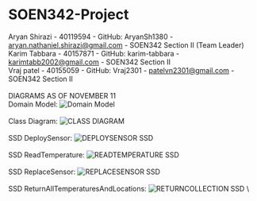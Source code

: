 # SOEN342-Project
Aryan Shirazi - 40119594 - GitHub: AryanSh1380 - aryan.nathaniel.shirazi@gmail.com - SOEN342 Section II (Team Leader) \
Karim Tabbara - 40157871 - GitHub: karim-tabbara - karimtabb2002@gmail.com - SOEN342 Section II \
Vraj patel - 40155059 - GitHub: Vraj2301 - patelvn2301@gmail.com - SOEN342 Section II \
\
DIAGRAMS AS OF NOVEMBER 11 \
Domain Model:   ![Domain Model](https://github.com/AryanSh1380/SOEN342-Project/assets/97918808/0e4ca73f-98d0-4ced-a66d-c46b59e49cc8) \
\
Class Diagram:  ![CLASS DIAGRAM](https://github.com/AryanSh1380/SOEN342-Project/assets/97918808/4d58d57f-64ba-4e36-8a01-76cd8ae7a65a) \
\
SSD DeploySensor: ![DEPLOYSENSOR SSD](https://github.com/AryanSh1380/SOEN342-Project/assets/97918808/01e0645b-96c3-4c2a-91e4-ed59334bb393) \
\
SSD ReadTemperature:  ![READTEMPERATURE SSD](https://github.com/AryanSh1380/SOEN342-Project/assets/97918808/e06ce32b-34c6-47f6-8a30-0c7f3c2ad4d6) \
\
SSD ReplaceSensor: ![REPLACESENSOR SSD](https://github.com/AryanSh1380/SOEN342-Project/assets/97918808/dbb4a7ab-0ed2-4e68-a2b1-87fe201b5888) \
\
SSD ReturnAllTemperaturesAndLocations: ![RETURNCOLLECTION SSD](https://github.com/AryanSh1380/SOEN342-Project/assets/97918808/e1f886de-dc54-4108-acca-8ca91aa4ac4b) \
